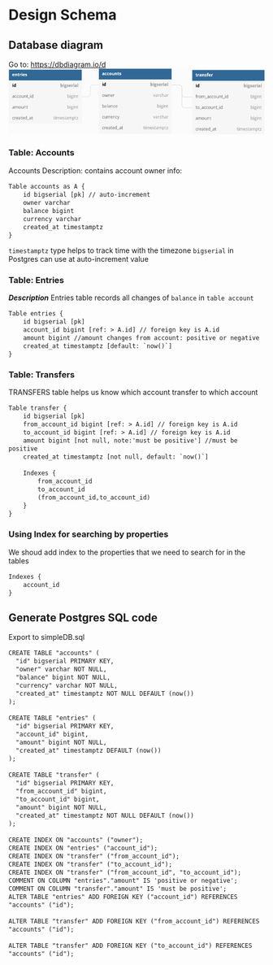 # Design Schema

## Database diagram
Go to: https://dbdiagram.io/d
![img_1.png](img_1.png)
### Table: Accounts
Accounts
Description: contains account owner info:
````
Table accounts as A {
    id bigserial [pk] // auto-increment
    owner varchar
    balance bigint
    currency varchar
    created_at timestamptz
}
````
`timestamptz` type helps to track time with the timezone
`bigserial` in Postgres can use at auto-increment value
### Table: Entries
***Description*** Entries table records all changes of `balance` in `table account`
```
Table entries {
    id bigserial [pk]
    account_id bigint [ref: > A.id] // foreign key is A.id
    amount bigint //amount changes from account: positive or negative
    created_at timestamptz [default: `now()`]
}
```
### Table: Transfers
TRANSFERS table helps us know which account transfer to which account
````
Table transfer {
    id bigserial [pk]
    from_account_id bigint [ref: > A.id] // foreign key is A.id
    to_account_id bigint [ref: > A.id] // foreign key is A.id
    amount bigint [not null, note:'must be positive'] //must be positive
    created_at timestamptz [not null, default: `now()`]
    
    Indexes {
        from_account_id
        to_account_id
        (from_account_id,to_account_id)
    }
}
````
### Using Index for searching by properties
We shoud add index to the properties that we need to search for in the tables
````
Indexes {
    account_id
}
````
## Generate Postgres SQL code
Export to simpleDB.sql
````
CREATE TABLE "accounts" (
  "id" bigserial PRIMARY KEY,
  "owner" varchar NOT NULL,
  "balance" bigint NOT NULL,
  "currency" varchar NOT NULL,
  "created_at" timestamptz NOT NULL DEFAULT (now())
);

CREATE TABLE "entries" (
  "id" bigserial PRIMARY KEY,
  "account_id" bigint,
  "amount" bigint NOT NULL,
  "created_at" timestamptz DEFAULT (now())
);

CREATE TABLE "transfer" (
  "id" bigserial PRIMARY KEY,
  "from_account_id" bigint,
  "to_account_id" bigint,
  "amount" bigint NOT NULL,
  "created_at" timestamptz NOT NULL DEFAULT (now())
);

CREATE INDEX ON "accounts" ("owner");
CREATE INDEX ON "entries" ("account_id");
CREATE INDEX ON "transfer" ("from_account_id");
CREATE INDEX ON "transfer" ("to_account_id");
CREATE INDEX ON "transfer" ("from_account_id", "to_account_id");
COMMENT ON COLUMN "entries"."amount" IS 'positive or negative';
COMMENT ON COLUMN "transfer"."amount" IS 'must be positive';
ALTER TABLE "entries" ADD FOREIGN KEY ("account_id") REFERENCES "accounts" ("id");

ALTER TABLE "transfer" ADD FOREIGN KEY ("from_account_id") REFERENCES "accounts" ("id");

ALTER TABLE "transfer" ADD FOREIGN KEY ("to_account_id") REFERENCES "accounts" ("id");

````